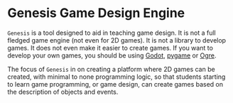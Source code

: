 Genesis Game Design Engine
==========================

`Genesis` is a tool designed to aid in teaching game design. It is not a
full fledged game engine (not even for 2D games). It is not a library
to develop games. It does not even make it easier to create games. If
you want to develop your own games, you should be using [Godot],
[pygame] or [Ogre].

The focus of `Genesis` in on creating a platform where 2D games can be 
created, with minimal to none programming logic, so that students
starting to learn game programming, or game design, can create games
based on the description of objects and events.

<!--links -->
[godot]: https://godotengine.org
[pygame]: https://pygame.org
[Ogre]: https://ogre3dengine.org
